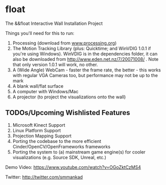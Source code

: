 float
=====

The &amp;&amp;float Interactive Wall Installation Project 

Things you'll need for this to run: <br />
1. Processing (download from www.processing.org) <br />
2. The Motion Tracking Library (plus: Quicktime; and WinVDIG 1.0.1 if you're using Windows). WinVDIG is in the dependencies folder, it can also be downloaded from http://www.eden.net.nz/7/20071008/ . Note that only version 1.0.1 will work, no other.<br />
3. A (Wide Angle) WebCam - faster the frame rate, the better - this works with regular VGA Cameras too, but performance may not be up to the mark <br />
4. A blank wall/flat surface <br />
5. A computer with Windows/Mac <br />
6. A projector (to project the visualizations onto the wall) <br />


TODOs/Upcoming Wishlisted Features
-----------------------------------
1. Microsoft Kinect Support
2. Linux Platform Support
3. Projection Mapping Support
4. Porting the codebase to the more efficient Cinder/OpenCV/OpenFrameworks frameworks
5. Porting the system to (a) mainstream game engine(s) for cooler visualizations (e.g. Source SDK, Unreal, etc.)


Demo Video: https://www.youtube.com/watch?v=OGoZktCzMS4

Twitter: http://twitter.com/smmankad
